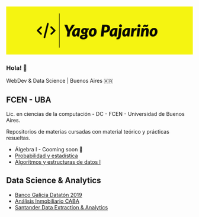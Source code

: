 <a href="https://yagopajarino.com.ar"><img src="./bannerYP.png" alt="more at yagopajarino.com.ar"></img></a>

### Hola! 👋

WebDev & Data Science | Buenos Aires 🇦🇷

## FCEN - UBA
Lic. en ciencias de la computación - DC - FCEN - Universidad de Buenos Aires.

Repositorios de materias cursadas con material teórico y prácticas resueltas.

* Álgebra I - Cooming soon 👷
* [Probabilidad y estadística](https://github.com/yagopajarino/uba-probayestadistica)
* [Algoritmos y estructuras de datos I](https://github.com/yagopajarino/uba-AyEd1) 

## Data Science & Analytics

* [Banco Galicia Datatón 2019](https://github.com/yagopajarino/ds-datatonGalicia-2019)
* [Análisis Inmobiliario CABA](https://github.com/yagopajarino/ds-properati)
* [Santander Data Extraction & Analytics](https://github.com/yagopajarino/ds-santanderJobOffers)

<!--
**yagopajarino/yagopajarino** is a ✨ _special_ ✨ repository because its `README.md` (this file) appears on your GitHub profile.

Here are some ideas to get you started:

- 🔭 I’m currently working on ...
- 🌱 I’m currently learning ...
- 👯 I’m looking to collaborate on ...
- 🤔 I’m looking for help with ...
- 💬 Ask me about ...
- 📫 How to reach me: ...
- 😄 Pronouns: ...
- ⚡ Fun fact: ...
-->
